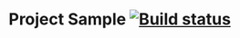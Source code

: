 # Project Sample [![Build status](https://ci.appveyor.com/api/projects/status/1cglsn4986gqbaq7?svg=true)](https://ci.appveyor.com/project/EGrape99/selenide)
